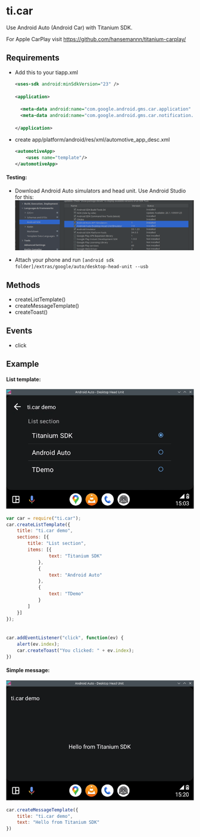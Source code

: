 # ti.car

Use Android Auto (Android Car) with Titanium SDK.

For Apple CarPlay visit https://github.com/hansemannn/titanium-carplay/

## Requirements

* Add this to your tiapp.xml
  ```xml
  <uses-sdk android:minSdkVersion="23" />

  <application>

    <meta-data android:name="com.google.android.gms.car.application" android:resource="@xml/automotive_app_desc"/>
    <meta-data android:name="com.google.android.gms.car.notification.SmallIcon" android:resource="@drawable/carIcon"/>

  </application>
  ```
* create app/platform/android/res/xml/automotive_app_desc.xml
  ```xml
  <automotiveApp>
      <uses name="template"/>
  </automotiveApp>
  ```

#### Testing:
* Download Android Auto simulators and head unit. Use Android Studio for this:
  <img src="assets/android.png"/>

* Attach your phone and run `[android sdk folder]/extras/google/auto/desktop-head-unit --usb`

## Methods

* createListTemplate()
* createMessageTemplate()
* createToast()

## Events

* click

## Example

#### List template:
<img src="assets/list.png"/>

```js
var car = require("ti.car");
car.createListTemplate({
	title: "ti.car demo",
	sections: [{
		title: "List section",
		items: [{
				text: "Titanium SDK"
			},
			{
				text: "Android Auto"
			},
			{
				text: "TDemo"
			}
		]
	}]
});


car.addEventListener("click", function(ev) {
	alert(ev.index);
	car.createToast("You clicked: " + ev.index);
})
```

#### Simple message:
<img src="assets/message.png"/>

```js
car.createMessageTemplate({
	title: "ti.car demo",
	text: "Hello from Titanium SDK"
})
```
